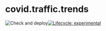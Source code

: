 
# covid.traffic.trends

<!-- badges: start -->

![Check and deploy](https://github.com/Metropolitan-Council/loop-sensor-trends/workflows/Check%20and%20deploy/badge.svg)[![Lifecycle:
experimental](https://img.shields.io/badge/lifecycle-experimental-orange.svg)](https://www.tidyverse.org/lifecycle/#experimental)
<!-- badges: end -->

